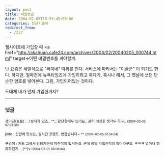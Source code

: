 ```yaml
---
layout: post
title: 비밀번호
date: 2004-02-05T15:53:45+09:00
categories: 전산기술자
redirect_from:
  - /327
---
```


웹사이트에 가입할 때 <a href="http://akahuan.cafe24.com/archives/2004/02/20040205_000744.html" target=>어떤 비밀번호를 써야</a>할까.

난 요즘은 세벌식으로 "싸이네" 따위를 친다. 서비스에 따라서는 "이글군" 이 되기도 한다. 하지만, 얼마전에 뉴욕타임즈에 가입하려고 하다가, 혹시나 해서, 그 옛날에 쓰던 단순한 암호를 넣어본다. 그럼, 가입되어있는 것이다.

도대체 내가 언제 가입한거지?

* * *

### 댓글



<!--- cmt:673 --->
<!--- mail: --->
<!--- parent:0 --->

<small>정미진(토토) : 그럴때가 있죠.. ^^;; 황당할때두 있어요.. 괜히 이상한 생각두 하구.. <small>(2004-02-05 07:03:38)</small></small>


<!--- cmt:674 --->
<!--- mail: --->
<!--- parent:0 --->

<small>jinto : 간만에 맛보는, 실시간 코멘트. 반갑습니다~ ^^ <small>(2004-02-05 07:54:04)</small></small>


<!--- cmt:675 --->
<!--- mail: --->
<!--- parent:0 --->

<small>구녕이 : 저도 그래서 담당자한테 따진적이 있거든요. 근데 정말 가입한적이 있더라구요. ㅋㅋㅋ 얼마나 챙피하던지... (^^)v <small>(2004-02-05 08:08:46)</small></small>

